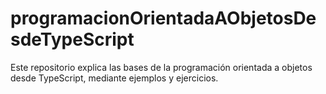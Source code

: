 # programacionOrientadaAObjetosDesdeTypeScript
Este repositorio explica las bases de la programación orientada a objetos desde TypeScript, mediante ejemplos y ejercicios.
